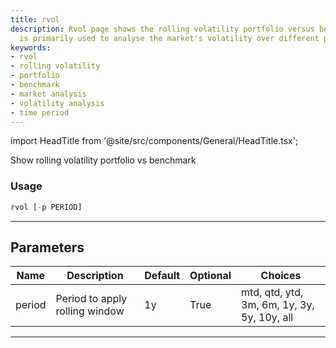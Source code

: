 ```yaml
---
title: rvol
description: Rvol page shows the rolling volatility portfolio versus benchmark. It
  is primarily used to analyse the market's volatility over different periods.
keywords:
- rvol
- rolling volatility
- portfolio
- benchmark
- market analysis
- volatility analysis
- time period
---
```


import HeadTitle from '@site/src/components/General/HeadTitle.tsx';

<HeadTitle title="portfolio /rvol - Reference | OpenBB Terminal Docs" />

Show rolling volatility portfolio vs benchmark

### Usage

```python
rvol [-p PERIOD]
```

---

## Parameters

| Name | Description | Default | Optional | Choices |
| ---- | ----------- | ------- | -------- | ------- |
| period | Period to apply rolling window | 1y | True | mtd, qtd, ytd, 3m, 6m, 1y, 3y, 5y, 10y, all |

---
